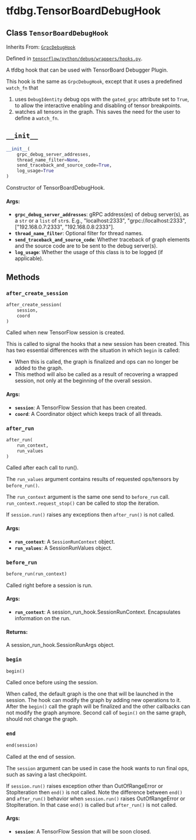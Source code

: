 <div itemscope itemtype="http://developers.google.com/ReferenceObject">
<meta itemprop="name" content="tfdbg.TensorBoardDebugHook" />
<meta itemprop="path" content="Stable" />
<meta itemprop="property" content="__init__"/>
<meta itemprop="property" content="after_create_session"/>
<meta itemprop="property" content="after_run"/>
<meta itemprop="property" content="before_run"/>
<meta itemprop="property" content="begin"/>
<meta itemprop="property" content="end"/>
</div>

# tfdbg.TensorBoardDebugHook

## Class `TensorBoardDebugHook`

Inherits From: [`GrpcDebugHook`](../tfdbg/GrpcDebugHook.md)



Defined in [`tensorflow/python/debug/wrappers/hooks.py`](https://www.tensorflow.org/code/tensorflow/python/debug/wrappers/hooks.py).

A tfdbg hook that can be used with TensorBoard Debugger Plugin.

This hook is the same as `GrpcDebugHook`, except that it uses a predefined
  `watch_fn` that
  1) uses `DebugIdentity` debug ops with the `gated_grpc` attribute set to
      `True`, to allow the interactive enabling and disabling of tensor
     breakpoints.
  2) watches all tensors in the graph.
This saves the need for the user to define a `watch_fn`.

<h2 id="__init__"><code>__init__</code></h2>

``` python
__init__(
    grpc_debug_server_addresses,
    thread_name_filter=None,
    send_traceback_and_source_code=True,
    log_usage=True
)
```

Constructor of TensorBoardDebugHook.

#### Args:

* <b>`grpc_debug_server_addresses`</b>: gRPC address(es) of debug server(s), as a
    `str` or a `list` of `str`s. E.g., "localhost:2333",
    "grpc://localhost:2333", ["192.168.0.7:2333", "192.168.0.8:2333"].
* <b>`thread_name_filter`</b>: Optional filter for thread names.
* <b>`send_traceback_and_source_code`</b>: Whether traceback of graph elements and
    the source code are to be sent to the debug server(s).
* <b>`log_usage`</b>: Whether the usage of this class is to be logged (if
    applicable).



## Methods

<h3 id="after_create_session"><code>after_create_session</code></h3>

``` python
after_create_session(
    session,
    coord
)
```

Called when new TensorFlow session is created.

This is called to signal the hooks that a new session has been created. This
has two essential differences with the situation in which `begin` is called:

* When this is called, the graph is finalized and ops can no longer be added
    to the graph.
* This method will also be called as a result of recovering a wrapped
    session, not only at the beginning of the overall session.

#### Args:

* <b>`session`</b>: A TensorFlow Session that has been created.
* <b>`coord`</b>: A Coordinator object which keeps track of all threads.

<h3 id="after_run"><code>after_run</code></h3>

``` python
after_run(
    run_context,
    run_values
)
```

Called after each call to run().

The `run_values` argument contains results of requested ops/tensors by
`before_run()`.

The `run_context` argument is the same one send to `before_run` call.
`run_context.request_stop()` can be called to stop the iteration.

If `session.run()` raises any exceptions then `after_run()` is not called.

#### Args:

* <b>`run_context`</b>: A `SessionRunContext` object.
* <b>`run_values`</b>: A SessionRunValues object.

<h3 id="before_run"><code>before_run</code></h3>

``` python
before_run(run_context)
```

Called right before a session is run.

#### Args:

* <b>`run_context`</b>: A session_run_hook.SessionRunContext. Encapsulates
    information on the run.


#### Returns:

A session_run_hook.SessionRunArgs object.

<h3 id="begin"><code>begin</code></h3>

``` python
begin()
```

Called once before using the session.

When called, the default graph is the one that will be launched in the
session.  The hook can modify the graph by adding new operations to it.
After the `begin()` call the graph will be finalized and the other callbacks
can not modify the graph anymore. Second call of `begin()` on the same
graph, should not change the graph.

<h3 id="end"><code>end</code></h3>

``` python
end(session)
```

Called at the end of session.

The `session` argument can be used in case the hook wants to run final ops,
such as saving a last checkpoint.

If `session.run()` raises exception other than OutOfRangeError or
StopIteration then `end()` is not called.
Note the difference between `end()` and `after_run()` behavior when
`session.run()` raises OutOfRangeError or StopIteration. In that case
`end()` is called but `after_run()` is not called.

#### Args:

* <b>`session`</b>: A TensorFlow Session that will be soon closed.



